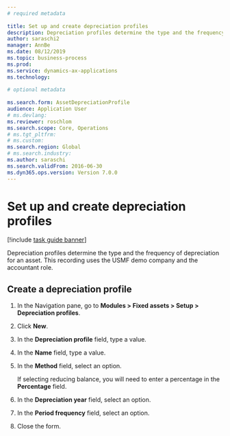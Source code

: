 ```yaml
--- 
# required metadata 
 
title: Set up and create depreciation profiles
description: Depreciation profiles determine the type and the frequency of depreciation for an asset. 
author: saraschi2
manager: AnnBe 
ms.date: 08/12/2019
ms.topic: business-process 
ms.prod:  
ms.service: dynamics-ax-applications 
ms.technology:  
 
# optional metadata 
 
ms.search.form: AssetDepreciationProfile   
audience: Application User 
# ms.devlang:  
ms.reviewer: roschlom
ms.search.scope: Core, Operations 
# ms.tgt_pltfrm:  
# ms.custom:  
ms.search.region: Global
# ms.search.industry: 
ms.author: saraschi
ms.search.validFrom: 2016-06-30 
ms.dyn365.ops.version: Version 7.0.0 
---
```

# Set up and create depreciation profiles

[!include [task guide banner](../../includes/task-guide-banner.md)]

Depreciation profiles determine the type and the frequency of depreciation for an asset.   This recording uses the USMF demo company and the accountant role.


## Create a depreciation profile
1. In the Navigation pane, go to **Modules > Fixed assets > Setup > Depreciation profiles**.
2. Click **New**.
3. In the **Depreciation profile** field, type a value.
4. In the **Name** field, type a value.
5. In the **Method** field, select an option.
    
    If selecting reducing balance, you will need to enter a percentage in the **Percentage** field.  
6. In the **Depreciation year** field, select an option.
7. In the **Period frequency** field, select an option.
8. Close the form.

